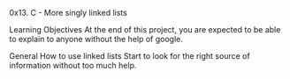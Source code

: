 0x13. C - More singly linked lists

Learning Objectives
At the end of this project, you are expected to be able to explain to anyone without the help of google.

General
How to use linked lists
Start to look for the right source of information without too much help.

